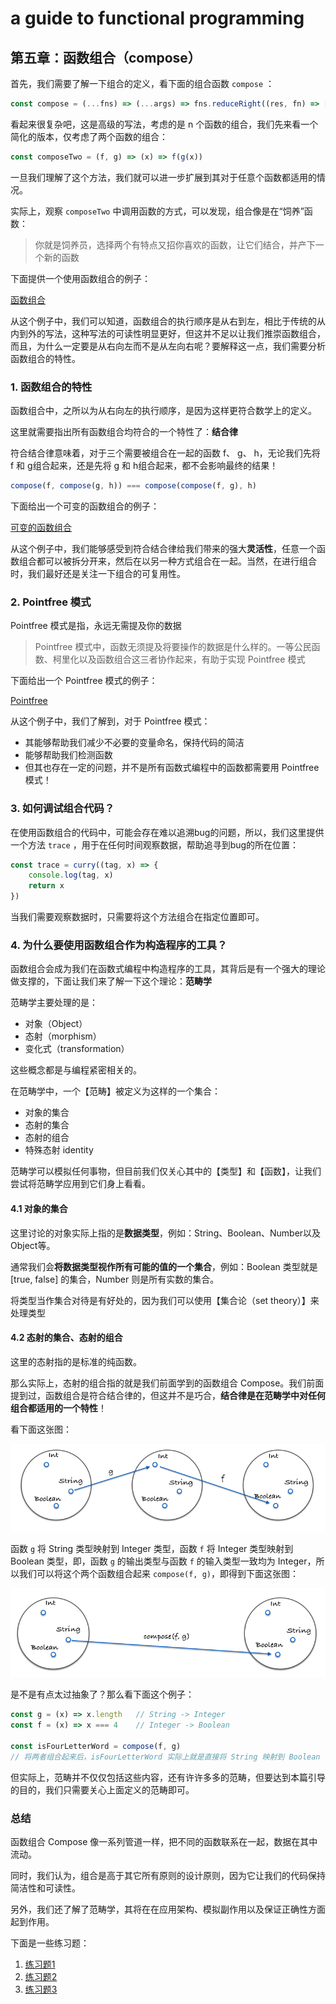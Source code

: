 # a guide to functional programming

## 第五章：函数组合（compose）

首先，我们需要了解一下组合的定义，看下面的组合函数 `compose` ：

```js
const compose = (...fns) => (...args) => fns.reduceRight((res, fn) => [fn.call(null, ...res)], args)[0]
```

看起来很复杂吧，这是高级的写法，考虑的是 n 个函数的组合，我们先来看一个简化的版本，仅考虑了两个函数的组合：

```js
const composeTwo = (f, g) => (x) => f(g(x))
```

一旦我们理解了这个方法，我们就可以进一步扩展到其对于任意个函数都适用的情况。

实际上，观察 `composeTwo` 中调用函数的方式，可以发现，组合像是在“饲养”函数：

> 你就是饲养员，选择两个有特点又招你喜欢的函数，让它们结合，并产下一个新的函数

下面提供一个使用函数组合的例子：

[函数组合](./tests/compose.js)

从这个例子中，我们可以知道，函数组合的执行顺序是从右到左，相比于传统的从内到外的写法，这种写法的可读性明显更好，但这并不足以让我们推崇函数组合，而且，为什么一定要是从右向左而不是从左向右呢？要解释这一点，我们需要分析函数组合的特性。

### 1. 函数组合的特性

函数组合中，之所以为从右向左的执行顺序，是因为这样更符合数学上的定义。

这里就需要指出所有函数组合均符合的一个特性了：**结合律**

符合结合律意味着，对于三个需要被组合在一起的函数 f、 g、 h，无论我们先将 f 和 g组合起来，还是先将 g 和 h组合起来，都不会影响最终的结果！

```js
compose(f, compose(g, h)) === compose(compose(f, g), h)
```

下面给出一个可变的函数组合的例子：

[可变的函数组合](./tests/variadic.js)

从这个例子中，我们能够感受到符合结合律给我们带来的强大**灵活性**，任意一个函数组合都可以被拆分开来，然后在以另一种方式组合在一起。当然，在进行组合时，我们最好还是关注一下组合的可复用性。

### 2. Pointfree 模式

Pointfree 模式是指，永远无需提及你的数据

> Pointfree 模式中，函数无须提及将要操作的数据是什么样的。一等公民函数、柯里化以及函数组合这三者协作起来，有助于实现 Pointfree 模式

下面给出一个 Pointfree 模式的例子：

[Pointfree](./tests/pointfreeCase.js)

从这个例子中，我们了解到，对于 Pointfree 模式：

* 其能够帮助我们减少不必要的变量命名，保持代码的简洁
* 能够帮助我们检测函数
* 但其也存在一定的问题，并不是所有函数式编程中的函数都需要用 Pointfree 模式！

### 3. 如何调试组合代码？

在使用函数组合的代码中，可能会存在难以追溯bug的问题，所以，我们这里提供一个方法 `trace` ，用于在任何时间观察数据，帮助追寻到bug的所在位置：

```js
const trace = curry((tag, x) => {
    console.log(tag, x)
    return x
})
```

当我们需要观察数据时，只需要将这个方法组合在指定位置即可。

### 4. 为什么要使用函数组合作为构造程序的工具？

函数组合会成为我们在函数式编程中构造程序的工具，其背后是有一个强大的理论做支撑的，下面让我们来了解一下这个理论：**范畴学**

范畴学主要处理的是：

* 对象（Object）
* 态射（morphism）
* 变化式（transformation）

这些概念都是与编程紧密相关的。

在范畴学中，一个【范畴】被定义为这样的一个集合：

* 对象的集合
* 态射的集合
* 态射的组合
* 特殊态射 identity

范畴学可以模拟任何事物，但目前我们仅关心其中的【类型】和【函数】，让我们尝试将范畴学应用到它们身上看看。

#### 4.1 对象的集合

这里讨论的对象实际上指的是**数据类型**，例如：String、Boolean、Number以及Object等。

通常我们会**将数据类型视作所有可能的值的一个集合**，例如：Boolean 类型就是 [true, false] 的集合，Number 则是所有实数的集合。

将类型当作集合对待是有好处的，因为我们可以使用【集合论（set theory）】来处理类型

#### 4.2 态射的集合、态射的组合

这里的态射指的是标准的纯函数。

那么实际上，态射的组合指的就是我们前面学到的函数组合 Compose。我们前面提到过，函数组合是符合结合律的，但这并不是巧合，**结合律是在范畴学中对任何组合都适用的一个特性**！

看下面这张图：

![态射的组合](./images//cat_comp1.png)

函数 `g` 将 String 类型映射到 Integer 类型，函数 `f` 将 Integer 类型映射到 Boolean 类型，即，函数 `g` 的输出类型与函数 `f` 的输入类型一致均为 Integer，所以我们可以将这个两个函数组合起来 `compose(f, g)`，即得到下面这张图：

![态射的组合](./images//cat_comp2.png)

是不是有点太过抽象了？那么看下面这个例子：

```js
const g = (x) => x.length   // String -> Integer
const f = (x) => x === 4    // Integer -> Boolean

const isFourLetterWord = compose(f, g)
// 将两者组合起来后，isFourLetterWord 实际上就是直接将 String 映射到 Boolean
```

但实际上，范畴并不仅仅包括这些内容，还有许许多多的范畴，但要达到本篇引导的目的，我们只需要关心上面定义的范畴即可。

### 总结

函数组合 Compose 像一系列管道一样，把不同的函数联系在一起，数据在其中流动。

同时，我们认为，组合是高于其它所有原则的设计原则，因为它让我们的代码保持简洁性和可读性。

另外，我们还了解了范畴学，其将在在应用架构、模拟副作用以及保证正确性方面起到作用。

下面是一些练习题：

1. [练习题1](./tests/exercise_a.js)
2. [练习题2](./tests/exercise_b.js)
3. [练习题3](./tests/exercise_c.js)
